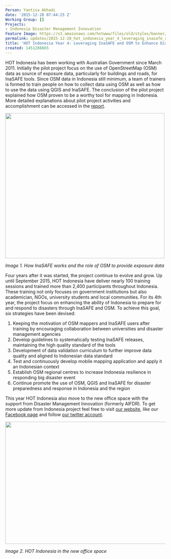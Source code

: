 ```yaml
---
Person: Yantisa Akhadi
date: '2015-12-28 07:44:25 Z'
Working Group: []
Projects:
- Indonesia Disaster Management Innovation
Feature Image: https://s3.amazonaws.com/hotwww/files/old/styles/banner/public/HOT_ID_MenaraThamrin.jpg
permalink: updates/2015-12-28_hot_indonesia_year_4_leveraging_inasafe_and_osm_to_enhance_disaster_preparedness
title: 'HOT Indonesia Year 4: Leveraging InaSAFE and OSM to Enhance Disaster Preparedness'
created: 1451288665
---
```

<p>HOT Indonesia has been working with Australian Government since March 2011. Initially the pilot project focus on the use of OpenStreetMap (OSM) data as source of exposure data, particularly for buildings and roads, for InaSAFE tools. Since OSM data in Indonesia still minimum, a team of trainers is formed to train people on how to collect data using OSM as well as how to use the data using QGIS and InaSAFE. The conclusion of the pilot project explained how OSM proven to be a worthy tool for mapping in Indonesia. More detailed explanations about pilot project activities and accomplishment can be accessed in the <a href="http://openstreetmap.id/docs/Community_Mapping_for_Exposure_in_Indonesia_EN.pdf" target="_blank">report</a>. &nbsp;&nbsp;</p><p><img style="vertical-align: middle;" src="https://hotosm.org/sites/default/files/InaSAFE_EN_New.PNG" alt="" width="500" height="455"></p><p><em>Image 1. How InaSAFE works and the role of OSM to provide exposure data</em></p><p>Four years after it was started, the project continue to evolve and grow. Up until September 2015, HOT Indonesia have deliver nearly 100 training sessions and trained more than 2,400 participants throughout Indonesia. These training not only focuses on government institutions but also academician, NGOs, university students and local communities. For its 4th year, the project focus on enhancing the ability of Indonesia to prepare for and respond to disasters through InaSAFE and OSM. To achieve this goal, six strategies have been devised:</p><ol><li>Keeping the motivation of OSM mappers and InaSAFE users after training by encouraging collaboration between universities and disaster management agencies</li><li>Develop guidelines to systematically testing InaSAFE releases, maintaining the high quality standard of the tools</li><li>Development of data validation curriculum to further improve data quality and aligned to Indonesian data standard</li><li>Test and continuously develop mobile mapping application and apply it an Indonesian context</li><li>Establish OSM regional centres to increase Indonesia resilience in responding big disaster event&nbsp;</li><li>Continue promote the use of OSM, QGIS and InaSAFE for disaster preparedness and response in Indonesia and the region</li></ol><p>This year HOT Indonesia also move to the new office space with the support from Disaster Management Innovation (formerly AIFDR). To get more update from Indonesia project feel free to visit <a href="http://openstreetmap.id/en/" target="_blank">our website</a>, like our <a href="https://www.facebook.com/hotosm.id/" target="_blank">Facebook page</a> and follow <a href="https://twitter.com/hotosm_id" target="_blank">our twitter account</a>. &nbsp;</p><p><img class="image-large" title="HOT Indonesia at the new office space" src="https://s3.amazonaws.com/hotwww/files/old/styles/large/public/HOT_ID_MenaraThamrin.jpg?itok=4e-2EcA-" alt="" width="510" height="383"></p><p><em>Image 2. HOT Indonesia in the new office space</em></p>
